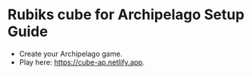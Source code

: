 # Rubiks cube for Archipelago Setup Guide

- Create your Archipelago game.
- Play here: https://cube-ap.netlify.app.